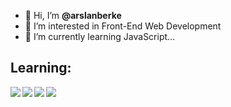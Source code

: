 - 👋 Hi, I’m <strong>@arslanberke</strong>
- 👀 I’m interested in Front-End Web Development
- 🌱 I’m currently learning JavaScript...

<!---
arslanberke/arslanberke is a ✨ special ✨ repository because its `README.md` (this file) appears on your GitHub profile.
You can click the Preview link to take a look at your changes.
--->
<h2><strong>Learning:</strong></h2>
<img align="left" src="https://img.icons8.com/color/48/000000/html-5--v1.png"/>
<img align="left" src="https://img.icons8.com/color/48/000000/css3.png"/>
<img align="left" src="https://img.icons8.com/color/48/000000/javascript--v2.png"/>
<img aling="left" src="https://img.icons8.com/officel/48/000000/react.png"/>
